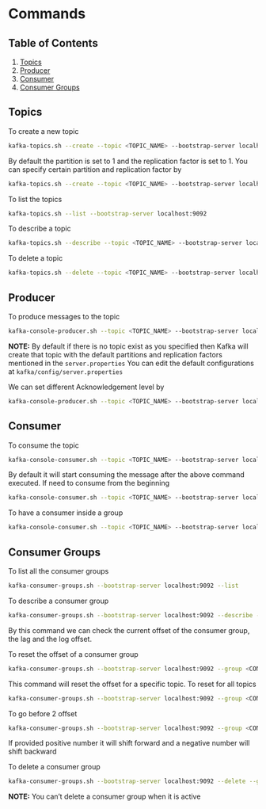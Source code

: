 # Commands

## Table of Contents

1. [Topics](#topics)
2. [Producer](#producer)
3. [Consumer](#consumer)
4. [Consumer Groups](#consumer-groups)

## Topics

To create a new topic

```bash
kafka-topics.sh --create --topic <TOPIC_NAME> --bootstrap-server localhost:9092
```

By default the partition is set to 1 and the replication factor is set to 1. You can specify certain partition and replication factor by

```bash
kafka-topics.sh --create --topic <TOPIC_NAME> --bootstrap-server localhost:9092 --partitions 1 --replication-factor 1
```

To list the topics

```bash
kafka-topics.sh --list --bootstrap-server localhost:9092
```

To describe a topic

```bash
kafka-topics.sh --describe --topic <TOPIC_NAME> --bootstrap-server localhost:9092
```

To delete a topic

```bash
kafka-topics.sh --delete --topic <TOPIC_NAME> --bootstrap-server localhost:9092
```

## Producer

To produce messages to the topic

```bash
kafka-console-producer.sh --topic <TOPIC_NAME> --bootstrap-server localhost:9092
```

**NOTE:** By default if there is no topic exist as you specified then Kafka will create that topic with the default partitions and replication factors mentioned in the `server.properties` You can edit the default configurations at `kafka/config/server.properties`

We can set different Acknowledgement level by

```bash
kafka-console-producer.sh --topic <TOPIC_NAME> --bootstrap-server localhost:9092 --producer-property acks=all
```

## Consumer

To consume the topic

```bash
kafka-console-consumer.sh --topic <TOPIC_NAME> --bootstrap-server localhost:9092
```

By default it will start consuming the message after the above command executed. If need to consume from the beginning

```bash
kafka-console-consumer.sh --topic <TOPIC_NAME> --bootstrap-server localhost:9092 --from-beginning
```

To have a consumer inside a group

```bash
kafka-console-consumer.sh --topic <TOPIC_NAME> --bootstrap-server localhost:9092 --group log-application-group-1
```

## Consumer Groups

To list all the consumer groups

```bash
kafka-consumer-groups.sh --bootstrap-server localhost:9092 --list
```

To describe a consumer group

```bash
kafka-consumer-groups.sh --bootstrap-server localhost:9092 --describe --group <CONSUMER_GROUP>
```

By this command we can check the current offset of the consumer group, the lag and the log offset. 

To reset the offset of a consumer group

```bash
kafka-consumer-groups.sh --bootstrap-server localhost:9092 --group <CONSUMER_GROUP> --reset-offsets --to-earliest --execute --topic first_topic
```

This command will reset the offset for a specific topic. To reset for all topics

```bash
kafka-consumer-groups.sh --bootstrap-server localhost:9092 --group <CONSUMER_GROUP> --reset-offsets --to-earliest --execute --all-topics
```

To go before 2 offset

```bash
kafka-consumer-groups.sh --bootstrap-server localhost:9092 --group <CONSUMER_GROUP> --reset-offsets --shift-by -2 --execute --all-topics
```

If provided positive number it will shift forward and a negative number will shift backward

To delete a consumer group

```bash
kafka-consumer-groups.sh --bootstrap-server localhost:9092 --delete --group <CONSUMER_GROUP>
```

**NOTE:** You can’t delete a consumer group when it is active
